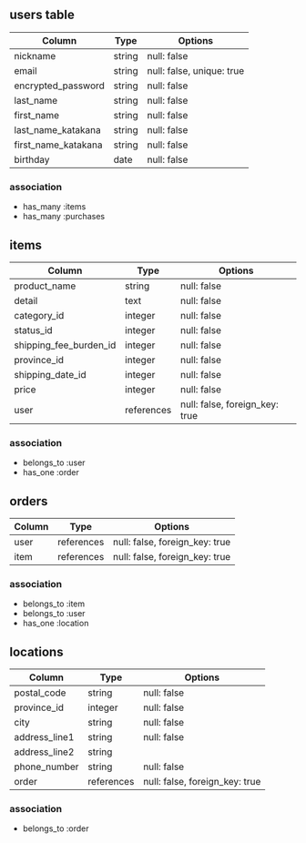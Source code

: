 <!-- ## users table

| Column                | Type   | Options     |
|-----------------------|--------|-------------|
| nickname              | string | null: false |
| email                 | string | null: false |
| password              | string | null: false |
| family_name(kanji)    | string | null: false |
| first_name(kanji)     | string | null: false |
| family_name(katakana) | string | null: false |
| first_name(katakana)  | string | null: false |
| birthday              | string | null: false |

### association

- has_many :items
- has_many :comments
- has_one  :purchase

## items

| Column              | Type      | Options                        |
|---------------------|-----------|--------------------------------| 
| image               | ActiveStorageで実装                         |
| product_name        | string    | null: false                    |
| detail              | string    | null: false                    |
| category            | string    | null: false                    |
| status              | string    | null: false                    |
| shipping_fee_burden | string    | null: false                    |
| shipping_location   | string    | null: false                    |
| shipping_date       | string    | null: false                    |
| price               | string    | null: false                    |
| user_id             | reference | null: false, foreign_key: true |

### association

- belongs_to :user
- has_many   :comments
- has_one    :purchases

## comments

| Column       | Type      | Options                        |
|--------------|-----------|--------------------------------|
| comment_text | string    | null: false                    |
| user_id      | reference | null: false, foreign_key: true |
| item_id      | reference | null: false, foreign_key: true |

### association

- belongs_to :users
- belongs_to :items

## purchases

| Column             | Type      | Options                        |
|--------------------|-----------|--------------------------------|
| expiration_date    | string    | null: false                    |
| security           | string    | null: false                    |
| province           | string    | null: false                    |
| city               | string    | null: false                    |
| address_line1      | string    | null: false                    |
| address_line2      | string    | null: false                    |
| phone_number       | string    | null: false                    |
| credit_card_number | string    | null: false                    |
| user_id            | reference | null: false, foreign_key: true |
| item_id            | reference | null: false, foreign_key: true |

### association

- belongs_to :item
- belongs_to :user -->

## users table

| Column                | Type   | Options                   |
|-----------------------|--------|---------------------------|
| nickname              | string | null: false               |
| email                 | string | null: false, unique: true |
| encrypted_password    | string | null: false               |
| last_name             | string | null: false               |
| first_name            | string | null: false               |
| last_name_katakana    | string | null: false               |
| first_name_katakana   | string | null: false               |
| birthday              | date   | null: false               |

### association

- has_many :items
- has_many :purchases

## items

| Column                 | Type       | Options                        |
|------------------------|------------|--------------------------------| 
| product_name           | string     | null: false                    |
| detail                 | text       | null: false                    |
| category_id            | integer    | null: false                    |
| status_id              | integer    | null: false                    |
| shipping_fee_burden_id | integer    | null: false                    |
| province_id            | integer    | null: false                    |
| shipping_date_id       | integer    | null: false                    |
| price                  | integer    | null: false                    |
| user                   | references | null: false, foreign_key: true |

### association

- belongs_to :user
- has_one    :order

## orders

| Column          | Type       | Options                        |
|-----------------|------------|--------------------------------|
| user            | references | null: false, foreign_key: true |
| item            | references | null: false, foreign_key: true |

### association

- belongs_to :item
- belongs_to :user
- has_one    :location

## locations

| Column        | Type       | Options                        |
|---------------|------------|--------------------------------|
| postal_code   | string     | null: false                    |
| province_id   | integer    | null: false                    |
| city          | string     | null: false                    |
| address_line1 | string     | null: false                    |
| address_line2 | string     |                                |
| phone_number  | string     | null: false                    |
| order         | references | null: false, foreign_key: true |

### association

- belongs_to :order

